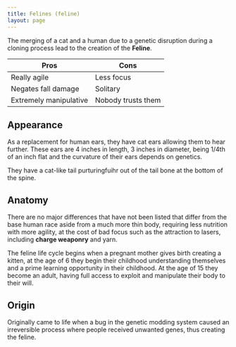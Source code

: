 ```yaml
---
title: Felines (feline)
layout: page
---
```


The merging of a cat and a human due to a genetic disruption during a cloning process lead to the creation of the **Feline**.

|Pros|Cons|
|---|---|
|Really agile|Less focus|
|Negates fall damage|Solitary|
|Extremely manipulative|Nobody trusts them|

## Appearance

As a replacement for human ears, they have cat ears allowing them to hear further. These ears are 4 inches in length, 3 inches in diameter, being 1/4th of an inch flat and the curvature of their ears depends on genetics.

They have a cat-like tail purturingfuihr out of the tail bone at the bottom of the spine.

## Anatomy

There are no major differences that have not been listed that differ from the base human race aside from a much more thin body, requiring less nutrition with more agility, at the cost of bad focus such as the attraction to lasers, including **charge weaponry** and yarn.

The feline life cycle begins when a pregnant mother gives birth creating a kitten, at the age of 6 they begin their childhood understanding themselves and a prime learning opportunity in their childhood. At the age of 15 they become an adult, having full access to exploit and manipulate their body to their will.

## Origin

Originally came to life when a bug in the genetic modding system caused an irreversible process where people received unwanted genes, thus creating the feline.
